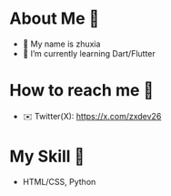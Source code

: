 # About Me 🤔
- 🎐 My name is zhuxia
- 🌱 I’m currently learning Dart/Flutter
# How to reach me 🤔
- ✉️ Twitter(X): https://x.com/zxdev26
# My Skill 🤔
- HTML/CSS, Python

<!---
zhuxiadev/zhuxiadev is a ✨ special ✨ repository because its `README.md` (this file) appears on your GitHub profile.
You can click the Preview link to take a look at your changes.
--->
